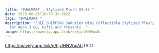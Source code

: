 ```yaml
---
title: "#WALMART , Stylized Plush $4.97 "
date: 2023-06-05T18:37:33.502Z
tags: "#WALMART "
description: "FREE SHIPPING Sakuties Mini Collectible Stylized Plush,  Kids Toys
  for Ages 3 Up, Gifts and Presents  "
image: https://mavely.app.link/e/hjzlHNVboAb
---
```

<https://mavely.app.link/e/hjzlHNVboAb>﻿ (AD)